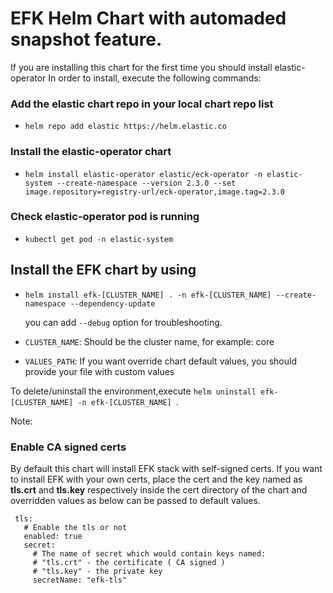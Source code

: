 # EFK Helm Chart with automaded snapshot feature.

If you are installing this chart for the first time you should install elastic-operator
In order to install, execute the following commands:

### Add the elastic chart repo in your local chart repo list

- `helm repo add elastic https://helm.elastic.co`

### Install the elastic-operator chart

- `helm install elastic-operator elastic/eck-operator -n elastic-system --create-namespace --version 2.3.0 --set image.repository=registry-url/eck-operator,image.tag=2.3.0`

### Check elastic-operator pod is running 

- `kubectl get pod -n elastic-system`


## Install the EFK chart by using

- `helm install efk-[CLUSTER_NAME] . -n efk-[CLUSTER_NAME] --create-namespace --dependency-update `
     
   you can add `--debug` option for troubleshooting.

- `CLUSTER_NAME`: Should be the cluster name, for example: core
- `VALUES_PATH`: If you want override chart default values, you should provide your file with custom values


To delete/uninstall the environment,execute `helm uninstall efk-[CLUSTER_NAME] -n efk-[CLUSTER_NAME] `.

Note:
### Enable CA signed certs
By default this chart will install EFK stack with self-signed certs.  If you want to install EFK with your own certs, place the cert and the key named as **tls.crt** and **tls.key** respectively inside the cert directory of the chart and overridden values as below can be passed to  default values.
```
 tls:
   # Enable the tls or not
   enabled: true
   secret:
     # The name of secret which would contain keys named:
     # "tls.crt" - the certificate ( CA signed )
     # "tls.key" - the private key
     secretName: "efk-tls"
```
